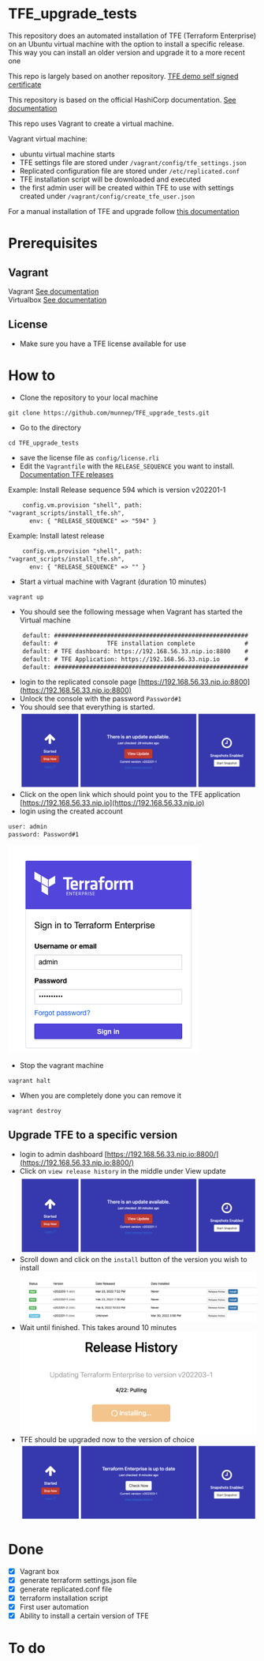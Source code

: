 # TFE_upgrade_tests

This repository does an automated installation of TFE (Terraform Enterprise) on an Ubuntu virtual machine with the option to install a specific release. This way you can install an older version and upgrade it to a more recent one

This repo is largely based on another repository. [TFE demo self signed certificate](https://github.com/munnep/TFE_demo_self_signed_certificate)

This repository is based on the official HashiCorp documentation. [See documentation](https://www.terraform.io/enterprise/install/automated/automating-the-installer)


This repo uses Vagrant to create a virtual machine.

Vagrant virtual machine:
- ubuntu virtual machine starts
- TFE settings file are stored under ```/vagrant/config/tfe_settings.json```
- Replicated configuration file are stored under ```/etc/replicated.conf```
- TFE installation script will be downloaded and executed
- the first admin user will be created within TFE to use with settings created under ```/vagrant/config/create_tfe_user.json```

For a manual installation of TFE and upgrade follow [this documentation](manual/README.md) 

# Prerequisites

## Vagrant
Vagrant [See documentation](https://www.vagrantup.com/docs/installation)  
Virtualbox [See documentation](https://www.virtualbox.org/wiki/Downloads)

## License
- Make sure you have a TFE license available for use

# How to
- Clone the repository to your local machine
```
git clone https://github.com/munnep/TFE_upgrade_tests.git
```
- Go to the directory
```
cd TFE_upgrade_tests
```
- save the license file as ```config/license.rli```
- Edit the `Vagrantfile` with the `RELEASE_SEQUENCE` you want to install. [Documentation TFE releases](https://www.terraform.io/enterprise/releases)

Example: Install Release sequence 594 which is version v202201-1 
```
    config.vm.provision "shell", path: "vagrant_scripts/install_tfe.sh",
      env: { "RELEASE_SEQUENCE" => "594" }
```
Example: Install latest release
```
    config.vm.provision "shell", path: "vagrant_scripts/install_tfe.sh",
      env: { "RELEASE_SEQUENCE" => "" }
```
- Start a virtual machine with Vagrant (duration 10 minutes)
```
vagrant up
```
- You should see the following message when Vagrant has started the Virtual machine
```
    default: #######################################################
    default: #              TFE installation complete              #
    default: # TFE dashboard: https://192.168.56.33.nip.io:8800    #
    default: # TFE Application: https://192.168.56.33.nip.io       #
    default: #######################################################
```
- login to the replicated console page
[https://192.168.56.33.nip.io:8800](https://192.168.56.33.nip.io:8800)
- Unlock the console with the password ```Password#1```
- You should see that everything is started.  
![](media/2022-03-30-16-26-04.png)  
- Click on the open link which should point you to the TFE application [https://192.168.56.33.nip.io](https://192.168.56.33.nip.io)  
- login using the created account
```
user: admin
password: Password#1
```
![](media/2022-01-21-16-22-29.png)  
- Stop the vagrant machine
```
vagrant halt
```
- When you are completely done you can remove it
```
vagrant destroy
```
## Upgrade TFE to a specific version

- login to admin dashboard
[https://192.168.56.33.nip.io:8800/](https://192.168.56.33.nip.io:8800/)
- Click on `view release history` in the middle under View update     
![](media/2022-03-30-16-27-56.png)  
- Scroll down and click on the `install` button of the version you wish to install    
![](media/2022-03-30-16-29-09.png)  
- Wait until finished. This takes around 10 minutes    
![](media/2022-03-30-16-29-53.png)   
- TFE should be upgraded now to the version of choice
![](media/2022-03-30-16-36-20.png)    
 



# Done
- [x] Vagrant box
- [x] generate terraform settings.json file
- [x] generate replicated.conf file
- [x] terraform installation script
- [x] First user automation
- [x] Ability to install a certain version of TFE

# To do  